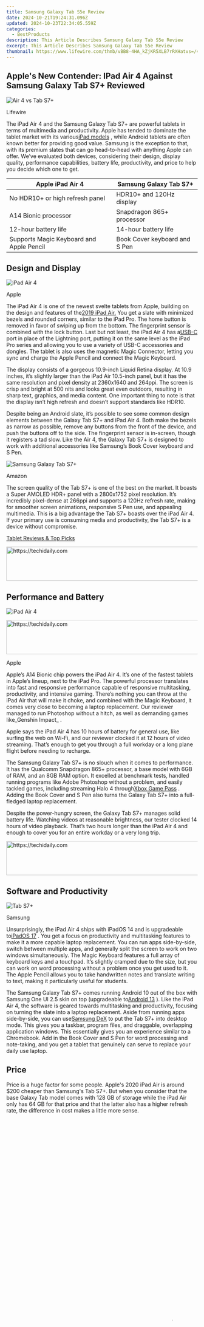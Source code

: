 ```yaml
---
title: Samsung Galaxy Tab S5e Review
date: 2024-10-21T19:24:31.096Z
updated: 2024-10-23T22:34:05.559Z
categories:
  - BestProducts
description: This Article Describes Samsung Galaxy Tab S5e Review
excerpt: This Article Describes Samsung Galaxy Tab S5e Review
thumbnail: https://www.lifewire.com/thmb/vBB8-4HA_kZjKR5XLB7rRXHatvs=/400x300/filters:no_upscale():max_bytes(150000):strip_icc():format(webp)/01LW4047805-_HeroSquare-c349a8c87f0a46ce9858c4576a0917a4.jpg
---
```


## Apple's New Contender: IPad Air 4 Against Samsung Galaxy Tab S7+ Reviewed
![Air 4 vs Tab S7+](https://www.lifewire.com/thmb/vYh6RjqH2krmpSx8LtYsEACWT8A=/1500x0/filters:no_upscale():max_bytes(150000):strip_icc():format(webp)/ipadAir4vsTabS7-626231b5f76d495e8949db269afb28b4.jpg)

 Lifewire

 The iPad Air 4 and the Samsung Galaxy Tab S7+ are powerful tablets in terms of multimedia and productivity. Apple has tended to dominate the tablet market with its various[iPad models](https://www.lifewire.com/list-of-ipad-models-and-generations-1994232) , while Android tablets are often known better for providing good value. Samsung is the exception to that, with its premium slates that can go head-to-head with anything Apple can offer. We’ve evaluated both devices, considering their design, display quality, performance capabilities, battery life, productivity, and price to help you decide which one to get.

| **Apple iPad Air 4**                     | **Samsung Galaxy Tab S7+**    |
| ---------------------------------------- | ----------------------------- |
| No HDR10+ or high refresh panel          | HDR10+ and 120Hz display      |
| A14 Bionic processor                     | Snapdragon 865+ processor     |
| 12-hour battery life                     | 14-hour battery life          |
| Supports Magic Keyboard and Apple Pencil | Book Cover keyboard and S Pen |

## Design and Display

![iPad Air 4](https://www.lifewire.com/thmb/wNUh8VcuJ6_viOl0VmQLoXGx7HI=/1500x0/filters:no_upscale():max_bytes(150000):strip_icc():format(webp)/ipad-air-4-homescreen-a791aa668fc441f78347a21d4d19dfac.jpg)

 Apple

 The iPad Air 4 is one of the newest svelte tablets from Apple, building on the design and features of the[2019 iPad Air.](https://www.lifewire.com/apple-ipad-air-2019-review-4688969) You get a slate with minimized bezels and rounded corners, similar to the iPad Pro. The home button is removed in favor of swiping up from the bottom. The fingerprint sensor is combined with the lock button. Last but not least, the iPad Air 4 has a[USB-C](https://www.lifewire.com/usb-c-4149490) port in place of the Lightning port, putting it on the same level as the iPad Pro series and allowing you to use a variety of USB-C accessories and dongles. The tablet is also uses the magnetic Magic Connector, letting you sync and charge the Apple Pencil and connect the Magic Keyboard.

 The display consists of a gorgeous 10.9-inch Liquid Retina display. At 10.9 inches, it’s slightly larger than the iPad Air 10.5-inch panel, but it has the same resolution and pixel density at 2360x1640 and 264ppi. The screen is crisp and bright at 500 nits and looks great even outdoors, resulting in sharp text, graphics, and media content. One important thing to note is that the display isn’t high refresh and doesn’t support standards like HDR10\.

 Despite being an Android slate, it’s possible to see some common design elements between the Galaxy Tab S7+ and iPad Air 4\. Both make the bezels as narrow as possible, remove any buttons from the front of the device, and push the buttons off to the side. The fingerprint sensor is in-screen, though it registers a tad slow. Like the Air 4, the Galaxy Tab S7+ is designed to work with additional accessories like Samsung’s Book Cover keyboard and S Pen.

![Samsung Galaxy Tab S7+](https://www.lifewire.com/thmb/acvho_S3pqe_E9IggPOhXchQV-c=/1500x0/filters:no_upscale():max_bytes(150000):strip_icc():format(webp)/71rwF2aLHL._AC_SL1500_-0a7c4f8d84ab4137a989f916c23817f7.jpg)

 Amazon

 The screen quality of the Tab S7+ is one of the best on the market. It boasts a Super AMOLED HDR+ panel with a 2800x1752 pixel resolution. It’s incredibly pixel-dense at 266ppi and supports a 120Hz refresh rate, making for smoother screen animations, responsive S Pen use, and appealing multimedia. This is a big advantage the Tab S7+ boasts over the iPad Air 4\. If your primary use is consuming media and productivity, the Tab S7+ is a device without compromise.

[Tablet Reviews & Top Picks](https://www.lifewire.com/best-tablets-to-buy-4036560)

<!-- affiliate ads begin -->
<a href="https://appsumo.8odi.net/c/5597632/2100527/7443" target="_top" id="2100527">
  <img src="//a.impactradius-go.com/display-ad/7443-2100527" border="0" alt="https://techidaily.com" width="728" height="90"/>
</a>
<img height="0" width="0" src="https://appsumo.8odi.net/i/5597632/2100527/7443" style="position:absolute;visibility:hidden;" border="0" />
<!-- affiliate ads end -->

## Performance and Battery

![iPad Air 4](https://www.lifewire.com/thmb/2od3Stg-Pw0hdc_rj0HKQe9I9lI=/1500x0/filters:no_upscale():max_bytes(150000):strip_icc():format(webp)/714s7LfdaBL._AC_SL1500_-f82422f45fc641148a9d25f8204ea28f.jpg)

<!-- affiliate ads begin -->
<a href="https://appsumo.8odi.net/c/5597632/2144310/7443" target="_top" id="2144310">
  <img src="//a.impactradius-go.com/display-ad/7443-2144310" border="0" alt="https://techidaily.com" width="728" height="90"/>
</a>
<img height="0" width="0" src="https://appsumo.8odi.net/i/5597632/2144310/7443" style="position:absolute;visibility:hidden;" border="0" />
<!-- affiliate ads end -->

 Apple

 Apple’s A14 Bionic chip powers the iPad Air 4\. It’s one of the fastest tablets in Apple’s lineup, next to the iPad Pro. The powerful processor translates into fast and responsive performance capable of responsive multitasking, productivity, and intensive gaming. There’s nothing you can throw at the iPad Air that will make it choke, and combined with the Magic Keyboard, it comes very close to becoming a laptop replacement. Our reviewer managed to run Photoshop without a hitch, as well as demanding games like_Genshin Impact_ .

 Apple says the iPad Air 4 has 10 hours of battery for general use, like surfing the web on Wi-Fi, and our reviewer clocked it at 12 hours of video streaming. That’s enough to get you through a full workday or a long plane flight before needing to recharge.

 The Samsung Galaxy Tab S7+ is no slouch when it comes to performance. It has the Qualcomm Snapdragon 865+ processor, a base model with 6GB of RAM, and an 8GB RAM option. It excelled at benchmark tests, handled running programs like Adobe Photoshop without a problem, and easily tackled games, including streaming Halo 4 through[Xbox Game Pass](https://www.lifewire.com/xbox-game-pass-4178809) . Adding the Book Cover and S Pen also turns the Galaxy Tab S7+ into a full-fledged laptop replacement.

 Despite the power-hungry screen, the Galaxy Tab S7+ manages solid battery life. Watching videos at reasonable brightness, our tester clocked 14 hours of video playback. That’s two hours longer than the iPad Air 4 and enough to cover you for an entire workday or a very long trip.

<!-- affiliate ads begin -->
<a href="https://ephamedtechinc.pxf.io/c/5597632/2136612/26400" target="_top" id="2136612">
  <img src="//a.impactradius-go.com/display-ad/26400-2136612" border="0" alt="https://techidaily.com" width="728" height="90"/>
</a>
<img height="0" width="0" src="https://ephamedtechinc.pxf.io/i/5597632/2136612/26400" style="position:absolute;visibility:hidden;" border="0" />
<!-- affiliate ads end -->

## Software and Productivity

![Tab S7+](https://www.lifewire.com/thmb/4hEmPHaTd-0S5fFp_VEt0wCK3rQ=/1500x0/filters:no_upscale():max_bytes(150000):strip_icc():format(webp)/71AmOoiKCL._AC_SL1500_-f20de14bdd0249c1946561d1311015dc.jpg)

Samsung

 Unsurprisingly, the iPad Air 4 ships with iPadOS 14 and is upgradeable to[iPadOS 17](https://www.lifewire.com/ipados-17-news-and-rumors-7505923) . You get a focus on productivity and multitasking features to make it a more capable laptop replacement. You can run apps side-by-side, switch between multiple apps, and generally split the screen to work on two windows simultaneously. The Magic Keyboard features a full array of keyboard keys and a touchpad. It’s slightly cramped due to the size, but you can work on word processing without a problem once you get used to it. The Apple Pencil allows you to take handwritten notes and translate writing to text, making it particularly useful for students.

 The Samsung Galaxy Tab S7+ comes running Android 10 out of the box with Samsung One UI 2.5 skin on top (upgradeable to[Android 13](https://www.lifewire.com/android-13-5216960) ). Like the iPad Air 4, the software is geared towards multitasking and productivity, focusing on turning the slate into a laptop replacement. Aside from running apps side-by-side, you can use[Samsung DeX](https://www.lifewire.com/what-is-samsung-dex-4176992) to put the Tab S7+ into desktop mode. This gives you a taskbar, program files, and draggable, overlapping application windows. This essentially gives you an experience similar to a Chromebook. Add in the Book Cover and S Pen for word processing and note-taking, and you get a tablet that genuinely can serve to replace your daily use laptop.

## Price

 Price is a huge factor for some people. Apple's 2020 iPad Air is around $200 cheaper than Samsung's Tab S7+. But when you consider that the base Galaxy Tab model comes with 128 GB of storage while the iPad Air only has 64 GB for that price and that the latter also has a higher refresh rate, the difference in cost makes a little more sense.

<!-- affiliate ads begin -->
<span id="1542129">
					<video width="864" height="1152" style="cursor:pointer"
           poster="//a.impactradius-go.com/display-clicktoplayimage/1542129.png"
           onclick="if(!this.playClicked){this.play();this.setAttribute('controls',true);this.playClicked=true;}">
	   <source src="//a.impactradius-go.com/display-ad/16836-1542129">
	   <img src="//a.impactradius-go.com/display-clicktoplayimage/1542129.png" style="border: none; height: 100%; width: 100%; object-fit: contain">
	</video>
	<div style="width:540px;text-align:center"><a href="javascript:window.open(decodeURIComponent('https%3A%2F%2F25home.pxf.io%2Fc%2F5597632%2F1542129%2F16836'), '_blank');void(0);">Click here</a></div>
</span>
<img height="0" width="0" src="https://imp.pxf.io/i/5597632/1542129/16836" style="position:absolute;visibility:hidden;" border="0" />
<!-- affiliate ads end -->

## Final Verdict

 Much of your choice between the iPad Air 4 and Samsung Galaxy Tab S7+ will come from the ecosystem you’re already in. Apple users will find adding the iPad Air 4 to their existing mix of devices easier, while Android users will find the Galaxy Tab S7+ to suit them better. Both tablets will do well at multitasking and productivity, though the Galaxy Tab S7+ has a slight edge due to DeX mode desktop experience. As for multimedia, the Tab S7+ wins out again due to its gorgeous HDR+ capable display and 120Hz refresh rate.

Was this page helpful?

Thanks for letting us know!

 Get the Latest Tech News Delivered Every Day

[Subscribe](https://www.lifewire.com/#)

Tell us why!

 Other  Not enough details  Hard to understand

 Submit

<ins class="adsbygoogle"
     style="display:block"
     data-ad-format="autorelaxed"
     data-ad-client="ca-pub-7571918770474297"
     data-ad-slot="1223367746"></ins>

<ins class="adsbygoogle"
     style="display:block"
     data-ad-client="ca-pub-7571918770474297"
     data-ad-slot="8358498916"
     data-ad-format="auto"
     data-full-width-responsive="true"></ins>

<span class="atpl-alsoreadstyle">Also read:</span>
<div><ul>
<li><a href="https://article-posts.techidaily.com/new-shutterbug-simplified-iphone-tools-for-effective-cropping/"><u>[New] Shutterbug Simplified IPhone Tools for Effective Cropping</u></a></li>
<li><a href="https://facebook-videos.techidaily.com/2024-approved-easy-steps-to-locate-recently-viewed-videos-by-you-on-fb/"><u>2024 Approved Easy Steps to Locate Recently Viewed Videos by You on FB</u></a></li>
<li><a href="https://buynow-help.techidaily.com/comprehensive-review-on-kooteks-cooling-pad-for-computers-highly-recommended-product/"><u>Comprehensive Review on Kootek's Cooling Pad for Computers: Highly Recommended Product</u></a></li>
<li><a href="https://buynow-help.techidaily.com/ddpai-mini3-dashcam-testing-an-unusually-entertaining-experience/"><u>Ddpai Mini3 Dashcam Testing: An Unusually Entertaining Experience</u></a></li>
<li><a href="https://tech-recovery.techidaily.com/how-to-recover-from-a-zlibdll-file-missing-or-corrupted-scenario/"><u>How to Recover From a zlib.dll File Missing or Corrupted Scenario</u></a></li>
<li><a href="https://some-knowledge.techidaily.com/in-2024-foremost-editing-software-for-mobile-creations/"><u>In 2024, Foremost Editing Software for Mobile Creations</u></a></li>
<li><a href="https://some-techniques.techidaily.com/in-2024-free-10-best-live-streaming-apps-for-android-and-iphone/"><u>In 2024, FREE 10 Best Live Streaming Apps for Android and iPhone</u></a></li>
<li><a href="https://some-skills.techidaily.com/in-2024-unraveling-iphones-audio-mystery-ringtone-adjustments/"><u>In 2024, Unraveling iPhone's Audio Mystery Ringtone Adjustments</u></a></li>
<li><a href="https://buynow-help.techidaily.com/in-depth-guide-to-d-link-powerline-2000-swift-installation-and-rapid-file-sharing/"><u>In-Depth Guide to D-Link Powerline 2000: Swift Installation & Rapid File Sharing</u></a></li>
<li><a href="https://buynow-help.techidaily.com/in-depth-review-the-high-costs-and-swift-performance-of-swagtrons-swagboard-t1/"><u>In-Depth Review: The High Costs & Swift Performance of Swagtron's Swagboard T1</u></a></li>
<li><a href="https://buynow-help.techidaily.com/mastering-marathon-gaming-sessions-a-review-of-mavix-m-9s-unbeatable-comfort/"><u>Mastering Marathon Gaming Sessions – A Review of Mavix M 9'S Unbeatable Comfort</u></a></li>
<li><a href="https://tech-hub.techidaily.com/may-2024s-most-competitive-atandt-phone-plans-revealed-by-zdnet/"><u>May 2024'S Most Competitive AT&T Phone Plans Revealed by ZDNet</u></a></li>
<li><a href="https://buynow-help.techidaily.com/omoton-t1-portable-tablet-dock-a-solid-cost-effective-stand-for-your-device-reviewed/"><u>Omoton T1 Portable Tablet Dock - A Solid, Cost-Effective Stand for Your Device Reviewed</u></a></li>
<li><a href="https://buynow-help.techidaily.com/oneplus-8t-performance-analysis-how-camera-quality-affects-the-fast-and-furious-experience/"><u>OnePlus 8T Performance Analysis: How Camera Quality Affects the Fast and Furious Experience</u></a></li>
<li><a href="https://screen-video-capture.techidaily.com/professionalizing-virtual-collaboration-zoom-recording-tips/"><u>Professionalizing Virtual Collaboration Zoom Recording Tips</u></a></li>
</ul></div>

